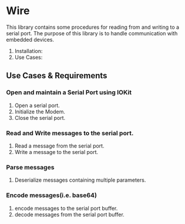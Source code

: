 # Wire
This library contains some procedures for reading from and writing to a serial port.  The purpose of this library is to handle communication with embedded devices. 

1. Installation: 
1. Use Cases: 


## Use Cases & Requirements
### Open and maintain a Serial Port using IOKit
1. Open a serial port.
1. Initialize the Modem.
1. Close the serial port.

### Read and Write messages to the serial port.
1. Read a message from the serial port.
1. Write a message to the serial port.

### Parse messages
1. Deserialize messages containing multiple parameters.

### Encode messages(i.e. base64)
1. encode messages to the serial port buffer.
1. decode messages from the serial port buffer.
